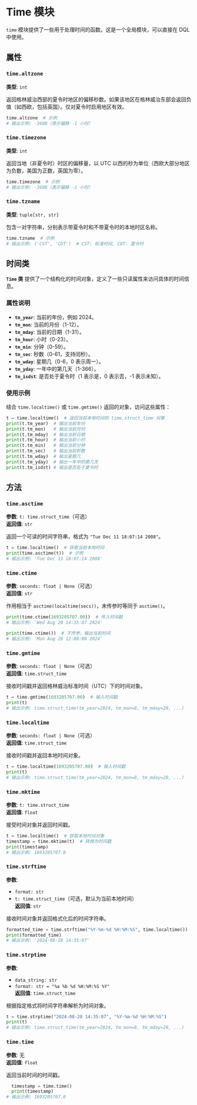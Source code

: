 
# Time 模块

`time` 模块提供了一些用于处理时间的函数。这是一个全局模块，可以直接在 DQL 中使用。


## 属性

### `time.altzone`  
**类型**: `int`  

返回格林威治西部的夏令时地区的偏移秒数。如果该地区在格林威治东部会返回负值（如西欧，包括英国）。仅对夏令时启用地区有效。  

```py
time.altzone  # 示例
# 输出示例: -3600（表示偏移 -1 小时）
```



### `time.timezone`  
**类型**: `int`  

返回当地（非夏令时）时区的偏移量，以 UTC 以西的秒为单位（西欧大部分地区为负数，美国为正数，英国为零）。  

```py
time.timezone  # 示例
# 输出示例: -3600（表示偏移 -1 小时）
```



### `time.tzname`  
**类型**: `tuple[str, str]`  

包含一对字符串，分别表示带夏令时和不带夏令时的本地时区名称。  

```py
time.tzname  # 示例
# 输出示例: ('CST', 'CDT')  # CST: 标准时间, CDT: 夏令时
```



## 时间类

**`Time` 类** 提供了一个结构化的时间对象，定义了一些只读属性来访问具体的时间信息。


### 属性说明  
- **`tm_year`**: 当前的年份，例如 2024。  
- **`tm_mon`**: 当前的月份（1-12）。  
- **`tm_mday`**: 当前的日期（1-31）。  
- **`tm_hour`**: 小时（0-23）。  
- **`tm_min`**: 分钟（0-59）。  
- **`tm_sec`**: 秒数（0-61，支持闰秒）。  
- **`tm_wday`**: 星期几（0-6，0 表示周一）。  
- **`tm_yday`**: 一年中的第几天（1-366）。  
- **`tm_isdst`**: 是否处于夏令时（1 表示是，0 表示否，-1 表示未知）。  

### 使用示例  
结合 `time.localtime()` 或 `time.gmtime()` 返回的对象，访问这些属性：  

```py
t = time.localtime()  # 返回当前本地时间的 time.struct_time 对象
print(t.tm_year)  # 输出当前年份
print(t.tm_mon)   # 输出当前月份
print(t.tm_mday)  # 输出当前日期
print(t.tm_hour)  # 输出当前小时
print(t.tm_min)   # 输出当前分钟
print(t.tm_sec)   # 输出当前秒数
print(t.tm_wday)  # 输出星期几
print(t.tm_yday)  # 输出一年中的第几天
print(t.tm_isdst) # 输出是否处于夏令时
```



## 方法

### `time.asctime`  
**参数**: `t: time.struct_time`（可选）  
**返回值**: `str`  

返回一个可读的时间字符串，格式为 `"Tue Dec 11 18:07:14 2008"`。  

```py
t = time.localtime()  # 获取当前本地时间
print(time.asctime(t))  # 示例
# 输出示例: 'Tue Dec 11 18:07:14 2008'
```



### `time.ctime`  
**参数**: `seconds: float | None`（可选）  
**返回值**: `str`  

作用相当于 `asctime(localtime(secs))`，未传参时等同于 `asctime()`。  

```py
print(time.ctime(1693205707.00))  # 传入时间戳
# 输出示例: 'Wed Aug 28 14:35:07 2024'

print(time.ctime())  # 不传参，输出当前时间
# 输出示例: 'Mon Aug 28 12:00:00 2024'
```



### `time.gmtime`  
**参数**: `seconds: float | None`（可选）  
**返回值**: `time.struct_time`  

接收时间戳并返回格林威治标准时间（UTC）下的时间对象。  

```py
t = time.gmtime(1693205707.00)  # 输入时间戳
print(t)
# 输出示例: time.struct_time(tm_year=2024, tm_mon=8, tm_mday=28, ...)
```



### `time.localtime`  
**参数**: `seconds: float | None`（可选）  
**返回值**: `time.struct_time`  

接收时间戳并返回本地时间对象。  

```py
t = time.localtime(1693205707.00)  # 输入时间戳
print(t)
# 输出示例: time.struct_time(tm_year=2024, tm_mon=8, tm_mday=28, ...)
```



### `time.mktime`  
**参数**: `t: time.struct_time`  
**返回值**: `float`  

接受时间对象并返回时间戳。  

```py
t = time.localtime()  # 获取本地时间对象
timestamp = time.mktime(t)  # 转换为时间戳
print(timestamp)
# 输出示例: 1693205707.0
```



### `time.strftime`  
**参数**:  
- `format: str`  
- `t: time.struct_time`（可选，默认为当前本地时间）  
**返回值**: `str`  

接收时间对象并返回格式化后的时间字符串。  

```py
formatted_time = time.strftime("%Y-%m-%d %H:%M:%S", time.localtime())
print(formatted_time)
# 输出示例: '2024-08-28 14:35:07'
```


### `time.strptime`  
**参数**:  
- `data_string: str`  
- `format: str = "%a %b %d %H:%M:%S %Y"`  
**返回值**: `time.struct_time`  

根据指定格式将时间字符串解析为时间对象。  

```py
t = time.strptime("2024-08-28 14:35:07", "%Y-%m-%d %H:%M:%S")
print(t)
# 输出示例: time.struct_time(tm_year=2024, tm_mon=8, tm_mday=28, ...)
```



### `time.time`  
**参数**: 无  
**返回值**: `float`  

返回当前时间的时间戳。  

```py
  timestamp = time.time()
  print(timestamp)
# 输出示例: 1693205707.0
```

